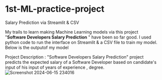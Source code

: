 # 1st-ML-practice-project
Salary Prediction via Streamlit &amp; CSV

My trails to learn making Machine Learning models via this project "**Software Developers Salary Prediction** " have been so far good.
I used python code to run the interface on Streamlit & a CSV file to train my model.
Below is the outputof my model

Project Description : "Software Developers Salary Prediction" project predicts the expected salary of a Software Developer based on candidate's input of his input of years of experience , degree. 
![Screenshot 2024-06-15 234016](https://github.com/SaiSruthisri/1st-ML-practice-project/assets/148372065/980ca86f-6372-4de6-8946-8660a34ecf8e)


